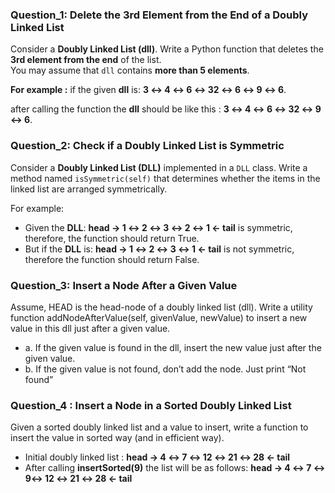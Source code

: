 ### Question_1: Delete the 3rd Element from the End of a Doubly Linked List
Consider a **Doubly Linked List (dll)**. Write a Python function that deletes the **3rd element from the end** of the list.  
You may assume that `dll` contains **more than 5 elements**.

**For example :**
if the given **dll** is: **3 ↔ 4 ↔ 6 ↔ 32 ↔ 6 ↔ 9 ↔ 6**. 

after calling the function the **dll** should be like this : **3 ↔ 4 ↔ 6 ↔ 32 ↔ 9 ↔ 6**.

### Question_2: Check if a Doubly Linked List is Symmetric

Consider a **Doubly Linked List (DLL)** implemented in a `DLL` class. Write a method named `isSymmetric(self)` that determines whether the items in the linked list are arranged symmetrically.

For example:  
- Given the **DLL**:  **head → 1 ↔ 2 ↔ 3 ↔ 2 ↔ 1 ← tail** is symmetric, therefore, the function should return True.
- But if the **DLL** is: **head → 1 ↔ 2 ↔ 3 ↔ 1 ← tail** is not symmetric, therefore the function should return False.

### Question_3: Insert a Node After a Given Value

Assume, HEAD is the head-node of a doubly linked list (dll). Write a utility function addNodeAfterValue(self, givenValue, newValue) to insert a new value in this dll just after a given value.
-  a. If the given value is found in the dll, insert the new value just after the given value.
-  b. If the given value is not found, don’t add the node. Just print “Not found”

### Question_4 : Insert a Node in a Sorted Doubly Linked List
Given a sorted doubly linked list and a value to insert, write a function to insert the value in sorted way (and in efficient way). 
-  Initial doubly linked list : **head → 4 ↔ 7 ↔ 12 ↔ 21 ↔ 28 ← tail**
-  After calling **insertSorted(9)** the list will be as follows: **head → 4 ↔ 7 ↔ 9↔ 12 ↔ 21 ↔ 28 ← tail**


